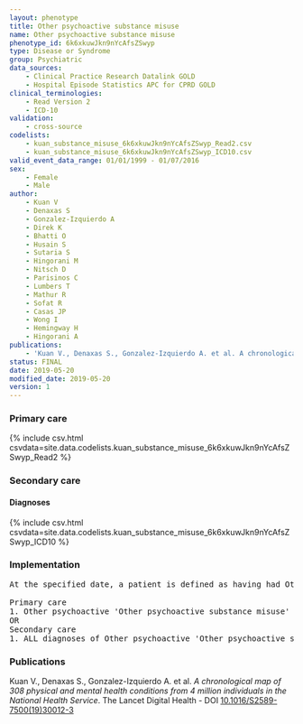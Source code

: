 ```yaml
---
layout: phenotype
title: Other psychoactive substance misuse
name: Other psychoactive substance misuse
phenotype_id: 6k6xkuwJkn9nYcAfsZSwyp 
type: Disease or Syndrome
group: Psychiatric
data_sources: 
    - Clinical Practice Research Datalink GOLD
    - Hospital Episode Statistics APC for CPRD GOLD
clinical_terminologies: 
    - Read Version 2
    - ICD-10
validation: 
    - cross-source
codelists: 
    - kuan_substance_misuse_6k6xkuwJkn9nYcAfsZSwyp_Read2.csv
    - kuan_substance_misuse_6k6xkuwJkn9nYcAfsZSwyp_ICD10.csv
valid_event_data_range: 01/01/1999 - 01/07/2016
sex: 
    - Female
    - Male
author: 
    - Kuan V
    - Denaxas S
    - Gonzalez-Izquierdo A
    - Direk K
    - Bhatti O
    - Husain S
    - Sutaria S
    - Hingorani M
    - Nitsch D
    - Parisinos C
    - Lumbers T
    - Mathur R
    - Sofat R
    - Casas JP
    - Wong I
    - Hemingway H
    - Hingorani A
publications: 
    - 'Kuan V., Denaxas S., Gonzalez-Izquierdo A. et al. A chronological map of 308 physical and mental health conditions from 4 million individuals in the National Health Service. The Lancet Digital Health - DOI: 10.1016/S2589-7500(19)30012-3' 
status: FINAL
date: 2019-05-20
modified_date: 2019-05-20
version: 1
---
```

### Primary care 
{% include csv.html csvdata=site.data.codelists.kuan_substance_misuse_6k6xkuwJkn9nYcAfsZSwyp_Read2 %}
### Secondary care 
#### Diagnoses 
{% include csv.html csvdata=site.data.codelists.kuan_substance_misuse_6k6xkuwJkn9nYcAfsZSwyp_ICD10 %}
### Implementation 
<pre>At the specified date, a patient is defined as having had Other psychoactive 'Other psychoactive substance misuse' IF they meet the criteria for any of the following on or before the specified date. The earliest date on which the individual meets any of the following criteria on or before the specified date is defined as the first event date:

Primary care
1. Other psychoactive 'Other psychoactive substance misuse' diagnosis or history of diagnosis during a consultation 
OR
Secondary care
1. ALL diagnoses of Other psychoactive 'Other psychoactive substance misuse' or history of diagnosis during a hospitalization</pre> 
 
### Publications 
Kuan V., Denaxas S., Gonzalez-Izquierdo A. et al. _A chronological map of 308 physical and mental health conditions from 4 million individuals in the National Health Service_. The Lancet Digital Health - DOI <a href='https://www.thelancet.com/journals/landig/article/PIIS2589-7500(19)30012-3/fulltext'>10.1016/S2589-7500(19)30012-3</a>